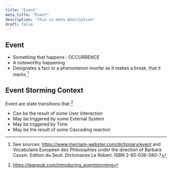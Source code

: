 ```yaml
---
title: "Event"
meta_title: "Event"
description: "this is meta description"
draft: false
---
```


## Event

* Something that happens : OCCURRENCE
* A noteworthy happening
* Designates a fact or a phenomenon insofar as it makes a break, that it marks [^1]

## Event Storming Context

Event are state transitions that [^2]

* Can be the result of some User Interaction
* May be triggered by some External System
* May be triggered by Time
* May be the result of some Cascading reaction

[^1]: See sources: https://www.merriam-webster.com/dictionary/event and Vocabulaire Européen des Philosophies under the direction of Barbara Cassin. Edition du Seuil. Dictionaires Le Robert. ISBN 2-85-036-580-7
[^2]: https://leanpub.com/introducing_eventstorming
